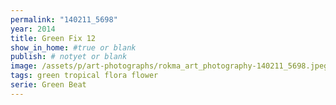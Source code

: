 ```yaml
---
permalink: "140211_5698"
year: 2014
title: Green Fix 12
show_in_home: #true or blank
publish: # notyet or blank
image: /assets/p/art-photographs/rokma_art_photography-140211_5698.jpeg
tags: green tropical flora flower
serie: Green Beat
---
```

